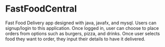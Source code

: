 # FastFoodCentral

Fast Food Delivery app designed with java, javafx, and mysql. Users can signup/login to this application. Once logged in, user can choose to place orders from options such as 
burgers, pizza, and drinks. Once user selects food they want to order, they input their details to have it delivered.
